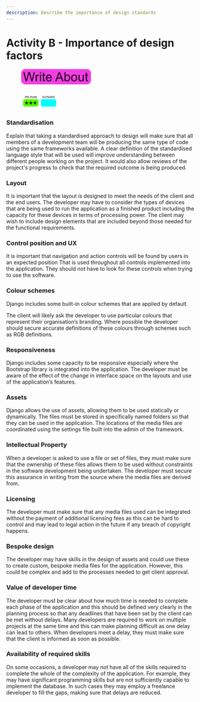 ```yaml
---
description: Describe the importance of design standards
---
```


# Activity B - Importance of design factors

<div align="left">

<figure><img src=".gitbook/assets/image (3).png" alt=""><figcaption></figcaption></figure>

</div>

<div align="left">

<figure><img src=".gitbook/assets/image (101).png" alt=""><figcaption></figcaption></figure>

</div>

### Standardisation

Explain that taking a standardised approach to design will make sure that all members of a development team will be producing the same type of code using the same frameworks available. A clear definition of the standardised language style that will be used will improve understanding between different people working on the project. It would also allow reviews of the project's progress to check that the required outcome is being produced.

### Layout

It is important that the layout is designed to meet the needs of the client and the end users. The developer may have to consider the types of devices that are being used to run the application as a finished product including the capacity for these devices in terms of processing power. The client may wish to include design elements that are included beyond those needed for the functional requirements.

### Control position and UX

It is important that navigation and action controls will be found by users in an expected position That is used throughout all controls implemented into the application. They should not have to look for these controls when trying to use the software.

### Colour schemes

Django includes some built-in colour schemes that are applied by default.

The client will likely ask the developer to use particular colours that represent their organisation’s branding. Where possible the developer should secure accurate definitions of these colours through schemes such as RGB definitions.

### Responsiveness

Django includes some capacity to be responsive especially where the Bootstrap library is integrated into the application. The developer must be aware of the effect of the change in interface space on the layouts and use of the application’s features.

### Assets

Django allows the use of assets, allowing them to be used statically or dynamically. The files must be stored in specifically named folders so that they can be used in the application. The locations of the media files are coordinated using the settings file built into the admin of the framework.

### Intellectual Property

When a developer is asked to use a file or set of files, they must make sure that the ownership of these files allows them to be used without constraints in the software development being undertaken. The developer must secure this assurance in writing from the source where the media files are derived from.

### Licensing

The developer must make sure that any media files used can be integrated without the payment of additional licensing fees as this can be hard to control and may lead to legal action in the future if any breach of copyright happens.

### Bespoke design

The developer may have skills in the design of assets and could use these to create custom, bespoke media files for the application. However, this could be complex and add to the processes needed to get client approval.

### Value of developer time

The developer must be clear about how much time is needed to complete each phase of the application and this should be defined very clearly in the planning process so that any deadlines that have been set by the client can be met without delays. Many developers are required to work on multiple projects at the same time and this can make planning difficult as one delay can lead to others. When developers meet a delay, they must make sure that the client is informed as soon as possible.

### Availability of required skills

On some occasions, a developer may not have all of the skills required to complete the whole of the complexity of the application. For example, they may have significant programming skills but are not sufficiently capable to implement the database. In such cases they may employ a freelance developer to fill the gaps, making sure that delays are reduced.

